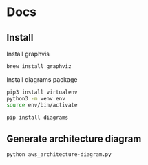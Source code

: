 # Docs

## Install

Install graphvis

```bash
brew install graphviz
```

Install diagrams package

```bash
pip3 install virtualenv
python3 -m venv env
source env/bin/activate

pip install diagrams
```

## Generate architecture diagram

```bash
python aws_architecture-diagram.py
```
